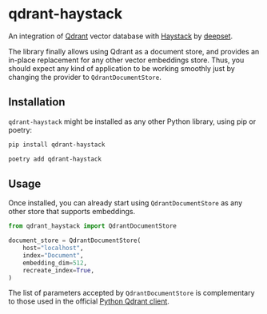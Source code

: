 # qdrant-haystack

An integration of [Qdrant](https://qdrant.tech) vector database with [Haystack](https://haystack.deepset.ai/) 
by [deepset](https://www.deepset.ai). 

The library finally allows using Qdrant as a document store, and provides an in-place replacement
for any other vector embeddings store. Thus, you should expect any kind of application to be working
smoothly just by changing the provider to `QdrantDocumentStore`.

## Installation

`qdrant-haystack` might be installed as any other Python library, using pip or poetry:

```bash
pip install qdrant-haystack
```

```bash
poetry add qdrant-haystack
```

## Usage

Once installed, you can already start using `QdrantDocumentStore` as any other store that supports
embeddings.

```python
from qdrant_haystack import QdrantDocumentStore

document_store = QdrantDocumentStore(
    host="localhost",
    index="Document",
    embedding_dim=512, 
    recreate_index=True,
)
```

The list of parameters accepted by `QdrantDocumentStore` is complementary to those used in the
official [Python Qdrant client](https://github.com/qdrant/qdrant_client).
